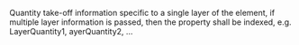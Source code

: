 Quantity take-off information specific to a single layer of the element,  if multiple layer information is passed, then the property shall be indexed, e.g. LayerQuantity1, ayerQuantity2, …